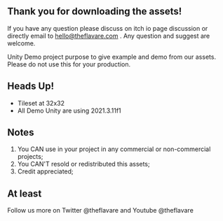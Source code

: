 Thank you for downloading the assets!
-----

If you have any question please discuss on itch io page discussion or directly email to hello@theflavare.com . Any question and suggest are welcome.

Unity Demo project purpose to give example and demo from our assets. Please do not use this for your production.

## Heads Up!
- Tileset at 32x32
- All Demo Unity are using 2021.3.11f1

## Notes
1. You CAN use in your project in any commercial or non-commercial projects;
3. You CAN'T resold or redistributed this assets;
4. Credit appreciated;

## At least
Follow us more on Twitter @theflavare and Youtube @theflavare
